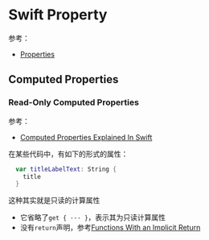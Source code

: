 # Swift Property

参考：

+ [Properties](https://docs.swift.org/swift-book/LanguageGuide/Properties.html)



## Computed Properties



### Read-Only Computed Properties

参考：

+ [Computed Properties Explained In Swift](https://learnappmaking.com/computed-property-swift-how-to/)

在某些代码中，有如下的形式的属性：

```swift
  var titleLabelText: String {
    title
  }
```

这种其实就是只读的计算属性

+ 它省略了`get { ··· }`，表示其为只读计算属性
+ 没有`return`声明，参考[Functions With an Implicit Return](https://docs.swift.org/swift-book/LanguageGuide/Functions.html#ID607)

